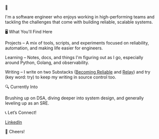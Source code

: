 👋

I'm a software engineer who enjoys working in high-performing teams and tackling the challenges that come with building reliable, scalable systems.

🖥️ What You'll Find Here

Projects – A mix of tools, scripts, and experiments focused on reliability, automation, and making life easier for engineers.

Learning – Notes, docs, and things I'm figuring out as I go, especially around Python, Golang, and observability.

Writing – I write on two Substacks ([Becoming Reliable](https://becomingreliable.substack.com/) and [Relay](https://www.byrelay.com/)) and try (key word: try) to keep my writing in source control too.

🔍 Currently Into

Brushing up on DSA, diving deeper into system design, and generally leveling up as an SRE.

📞 Let’s Connect!

[LinkedIn](https://www.linkedin.com/in/jackmitchellfordyce/)

🚀 Cheers!
<!---
jackmford/jackmford is a ✨ special ✨ repository because its `README.md` (this file) appears on your GitHub profile.
You can click the Preview link to take a look at your changes.
--->
